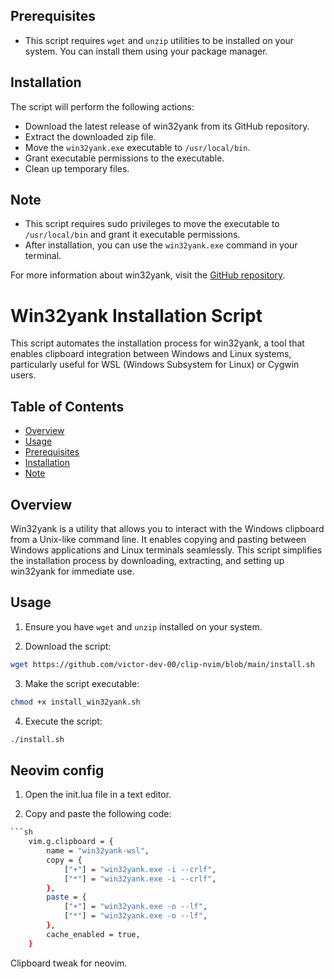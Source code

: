 

## Prerequisites

- This script requires `wget` and `unzip` utilities to be installed on your system. You can install them using your package manager.

## Installation

The script will perform the following actions:

- Download the latest release of win32yank from its GitHub repository.
- Extract the downloaded zip file.
- Move the `win32yank.exe` executable to `/usr/local/bin`.
- Grant executable permissions to the executable.
- Clean up temporary files.

## Note

- This script requires sudo privileges to move the executable to `/usr/local/bin` and grant it executable permissions.
- After installation, you can use the `win32yank.exe` command in your terminal.

For more information about win32yank, visit the [GitHub repository](https://github.com/equalsraf/win32yank).


# Win32yank Installation Script

This script automates the installation process for win32yank, a tool that enables clipboard integration between Windows and Linux systems, particularly useful for WSL (Windows Subsystem for Linux) or Cygwin users.

## Table of Contents

- [Overview](#overview)
- [Usage](#usage)
- [Prerequisites](#prerequisites)
- [Installation](#installation)
- [Note](#note)

## Overview

Win32yank is a utility that allows you to interact with the Windows clipboard from a Unix-like command line. It enables copying and pasting between Windows applications and Linux terminals seamlessly. This script simplifies the installation process by downloading, extracting, and setting up win32yank for immediate use.

## Usage

1. Ensure you have `wget` and `unzip` installed on your system.

2. Download the script:
```sh
wget https://github.com/victor-dev-00/clip-nvim/blob/main/install.sh
```

3. Make the script executable:
```sh
chmod +x install_win32yank.sh
```
4. Execute the script:
```sh
./install.sh
```
## Neovim config

1. Open the init.lua file in a text editor.

2. Copy and paste the following code:
```sh
```sh
    vim.g.clipboard = {
        name = "win32yank-wsl",
        copy = {
            ["+"] = "win32yank.exe -i --crlf",
            ["*"] = "win32yank.exe -i --crlf",
        },
        paste = {
            ["+"] = "win32yank.exe -o --lf",
            ["*"] = "win32yank.exe -o --lf",
        },
        cache_enabled = true,
    }
```


Clipboard tweak for neovim.
